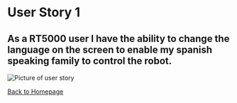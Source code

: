 # User Story 1

## As a RT5000 user I have the ability to change the language on the screen to enable my spanish speaking family to control the robot.

![Picture of user story](https://user-images.githubusercontent.com/127349077/226676828-d2e2c550-2082-4bc6-8ac8-3da1061fa562.jpg)











[Back to Homepage](README.md)
